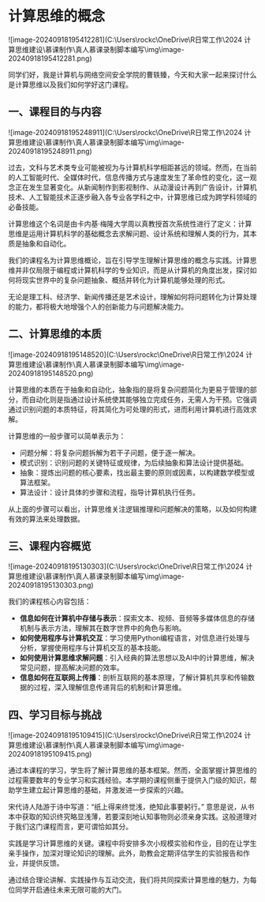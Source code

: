 # 计算思维的概念

![image-20240918195412281](C:\Users\rockc\OneDrive\R日常工作\2024 计算思维建设\慕课制作\真人慕课录制脚本编写\img\image-20240918195412281.png)

同学们好，我是计算机与网络空间安全学院的曹轶臻，今天和大家一起来探讨什么是计算思维以及我们如何学好这门课程。

## 一、课程目的与内容

![image-20240918195248911](C:\Users\rockc\OneDrive\R日常工作\2024 计算思维建设\慕课制作\真人慕课录制脚本编写\img\image-20240918195248911.png)

过去，文科与艺术类专业可能被视为与计算机科学相距甚远的领域。然而，在当前的人工智能时代、全媒体时代，信息传播方式与速度发生了革命性的变化，这一观念正在发生显著变化。从新闻制作到影视制作、从动漫设计再到广告设计，计算机技术、人工智能技术正逐步融入各专业各学科之中，计算思维已成为跨学科领域的必备技能。

计算思维这个名词是由卡内基·梅隆大学周以真教授首次系统性进行了定义：计算思维是运用计算机科学的基础概念去求解问题、设计系统和理解人类的行为，其本质是抽象和自动化。

我们的课程名为计算思维概论，旨在引导学生理解计算思维的概念与实践。计算思维并非仅局限于编程或计算机科学的专业知识，而是从计算机的角度出发，探讨如何将现实世界中的复杂问题抽象、概括并转化为计算机能够处理的形式。

无论是理工科、经济学、新闻传播还是艺术设计，理解如何将问题转化为计算处理的能力，都将极大地增强个人的创新能力与问题解决能力。

## 二、计算思维的本质

![image-20240918195148520](C:\Users\rockc\OneDrive\R日常工作\2024 计算思维建设\慕课制作\真人慕课录制脚本编写\img\image-20240918195148520.png)

计算思维的本质在于抽象和自动化，抽象指的是将复杂问题简化为更易于管理的部分，而自动化则是指通过设计系统使其能够独立完成任务，无需人为干预。它强调通过识别问题的本质特征，将其简化为可处理的形式，进而利用计算机进行高效求解。

计算思维的一般步骤可以简单表示为：

- 问题分解：将复杂问题拆解为若干子问题，便于逐一解决。
- 模式识别：识别问题的关键特征或规律，为后续抽象和算法设计提供基础。
- 抽象：提炼出问题的核心要素，找出最主要的原则或因素，以构建数学模型或算法框架。
- 算法设计：设计具体的步骤和流程，指导计算机执行任务。

从上面的步骤可以看出，计算思维关注逻辑推理和问题解决的策略，以及如何构建有效的算法来处理数据。

## 三、课程内容概览

![image-20240918195130303](C:\Users\rockc\OneDrive\R日常工作\2024 计算思维建设\慕课制作\真人慕课录制脚本编写\img\image-20240918195130303.png)

我们的课程核心内容包括：

- **信息如何在计算机中存储与表示**：探索文本、视频、音频等多媒体信息的存储机制与表示方法，理解其在数字世界中的角色与影响。
- **如何使用程序与计算机交互**：学习使用Python编程语言，对信息进行处理与分析，掌握使用程序与计算机交互的基本技能。
- **如何使用计算思维求解问题**：引入经典的算法思想以及AI中的计算思维，解决常见问题，提高解决问题的效率。
- **信息如何在互联网上传播**：剖析互联网的基本原理，了解计算机共享和传输数据的过程，深入理解信息传递背后的机制和计算思维。

## 四、学习目标与挑战

![image-20240918195109415](C:\Users\rockc\OneDrive\R日常工作\2024 计算思维建设\慕课制作\真人慕课录制脚本编写\img\image-20240918195109415.png)

通过本课程的学习，学生将了解计算思维的基本框架。然而，全面掌握计算思维的过程需要数年的专业学习和实践经验。本学期的课程侧重于提供入门级的知识，帮助学生建立起计算思维的基础，并激发进一步探索的兴趣。

宋代诗人陆游于诗中写道：“纸上得来终觉浅，绝知此事要躬行。” 意思是说，从书本中获取的知识终究略显浅薄，若要深刻地认知事物则必须亲身实践。这般道理对于我们这门课程而言，更可谓恰如其分。

实践是学习计算思维的关键。课程中将安排多次小规模实验和作业，目的在让学生亲手操作，加深对理论知识的理解。此外，助教会定期评估学生的实验报告和作业，并提供反馈。

通过结合理论讲解、实践操作与互动交流，我们将共同探索计算思维的魅力，为每位同学开启通往未来无限可能的大门。

